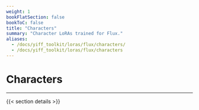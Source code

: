 ```yaml
---
weight: 1
bookFlatSection: false
bookToC: false
title: "Characters"
summary: "Character LoRAs trained for Flux."
aliases:
  - /docs/yiff_toolkit/loras/flux/characters/
  - /docs/yiff_toolkit/loras/flux/characters
---
```


<!--markdownlint-disable MD025 -->

# Characters

---

{{< section details >}}
